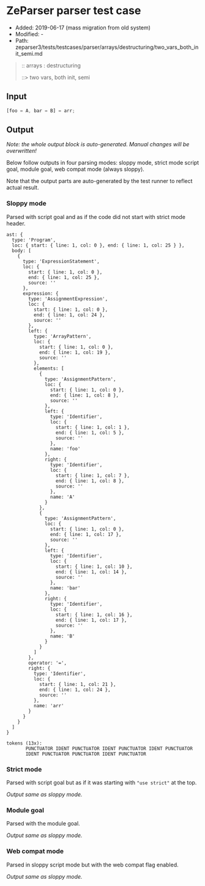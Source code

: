 # ZeParser parser test case

- Added: 2019-06-17 (mass migration from old system)
- Modified: -
- Path: zeparser3/tests/testcases/parser/arrays/destructuring/two_vars_both_init_semi.md

> :: arrays : destructuring
>
> ::> two vars, both init, semi

## Input

`````js
[foo = A, bar = B] = arr;
`````

## Output

_Note: the whole output block is auto-generated. Manual changes will be overwritten!_

Below follow outputs in four parsing modes: sloppy mode, strict mode script goal, module goal, web compat mode (always sloppy).

Note that the output parts are auto-generated by the test runner to reflect actual result.

### Sloppy mode

Parsed with script goal and as if the code did not start with strict mode header.

`````
ast: {
  type: 'Program',
  loc: { start: { line: 1, col: 0 }, end: { line: 1, col: 25 } },
  body: [
    {
      type: 'ExpressionStatement',
      loc: {
        start: { line: 1, col: 0 },
        end: { line: 1, col: 25 },
        source: ''
      },
      expression: {
        type: 'AssignmentExpression',
        loc: {
          start: { line: 1, col: 0 },
          end: { line: 1, col: 24 },
          source: ''
        },
        left: {
          type: 'ArrayPattern',
          loc: {
            start: { line: 1, col: 0 },
            end: { line: 1, col: 19 },
            source: ''
          },
          elements: [
            {
              type: 'AssignmentPattern',
              loc: {
                start: { line: 1, col: 0 },
                end: { line: 1, col: 8 },
                source: ''
              },
              left: {
                type: 'Identifier',
                loc: {
                  start: { line: 1, col: 1 },
                  end: { line: 1, col: 5 },
                  source: ''
                },
                name: 'foo'
              },
              right: {
                type: 'Identifier',
                loc: {
                  start: { line: 1, col: 7 },
                  end: { line: 1, col: 8 },
                  source: ''
                },
                name: 'A'
              }
            },
            {
              type: 'AssignmentPattern',
              loc: {
                start: { line: 1, col: 0 },
                end: { line: 1, col: 17 },
                source: ''
              },
              left: {
                type: 'Identifier',
                loc: {
                  start: { line: 1, col: 10 },
                  end: { line: 1, col: 14 },
                  source: ''
                },
                name: 'bar'
              },
              right: {
                type: 'Identifier',
                loc: {
                  start: { line: 1, col: 16 },
                  end: { line: 1, col: 17 },
                  source: ''
                },
                name: 'B'
              }
            }
          ]
        },
        operator: '=',
        right: {
          type: 'Identifier',
          loc: {
            start: { line: 1, col: 21 },
            end: { line: 1, col: 24 },
            source: ''
          },
          name: 'arr'
        }
      }
    }
  ]
}

tokens (13x):
       PUNCTUATOR IDENT PUNCTUATOR IDENT PUNCTUATOR IDENT PUNCTUATOR
       IDENT PUNCTUATOR PUNCTUATOR IDENT PUNCTUATOR
`````

### Strict mode

Parsed with script goal but as if it was starting with `"use strict"` at the top.

_Output same as sloppy mode._

### Module goal

Parsed with the module goal.

_Output same as sloppy mode._

### Web compat mode

Parsed in sloppy script mode but with the web compat flag enabled.

_Output same as sloppy mode._
